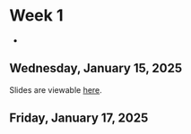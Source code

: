 # Week 1
-

## Wednesday, January 15, 2025

Slides are viewable [here](test.md).


## Friday, January 17, 2025